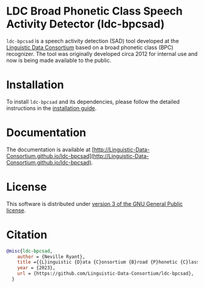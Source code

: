 LDC Broad Phonetic Class Speech Activity Detector (ldc-bpcsad)
==============================================================

`ldc-bpcsad` is a speech activity detection (SAD) tool developed at the [Linguistic Data Consortium](https://www.ldc.upenn.edu/) based on a broad phonetic class (BPC) recognizer. The tool was originally developed circa 2012 for internal use and now is being made available to the public.



Installation
============

To install `ldc-bpcsad` and its dependencies, please follow the detailed instructions in the [installation guide](http://Linguistic-Data-Consortium.github.io/ldc-bpcsad/install.html).


Documentation
=============

The documentation is available at [http://Linguistic-Data-Consortium.github.io/ldc-bpcsad](http://Linguistic-Data-Consortium.github.io/ldc-bpcsad).


License
=======

This software is distributed under [version 3 of the GNU General Public license](LICENSE).


Citation
========

```bibtex
@misc{ldc-bpcsad,
    author = {Neville Ryant},
    title ={{L}inguistic {D}ata {C}onsortium {B}road {P}honetic {C}lass {S}peech {A}ctivity {D}etector (ldc-bpcsad)},
    year = {2023},
    url = {https://github.com/Linguistic-Data-Consortium/ldc-bpcsad},
  }
```
